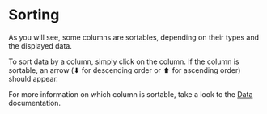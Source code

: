 # Sorting

As you will see, some columns are sortables, depending on their types and the displayed data.

To sort data by a column, simply click on the column. If the column is sortable, an arrow (⬇ for descending order or ⬆ for ascending order) should appear.

For more information on which column is sortable, take a look to the [Data](../7.Data/1.Applications.md) documentation.